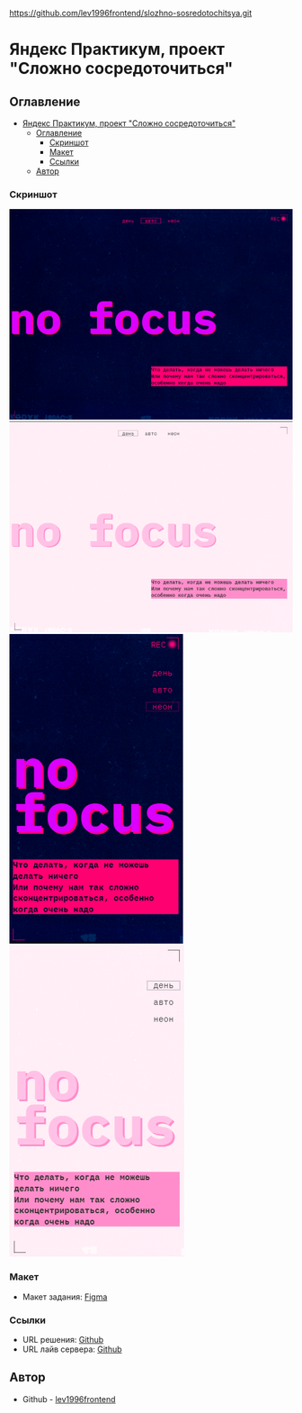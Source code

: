 https://github.com/lev1996frontend/slozhno-sosredotochitsya.git

# Яндекс Практикум, проект "Сложно сосредоточиться"

## Оглавление

- [Яндекс Практикум, проект "Сложно сосредоточиться"](#яндекс-практикум-проект-сложно-сосредоточиться)
	- [Оглавление](#оглавление)
		- [Скриншот](#скриншот)
		- [Макет](#макет)
		- [Ссылки](#ссылки)
	- [Автор](#автор)

### Скриншот

![](./screenshots/screenshotdark.png)
![](./screenshots/screenshotlight.png)
![](./screenshots/screenshotdarkmobile.png)
![](./screenshots/screenshotlightmobile.png)

### Макет

- Макет задания: [Figma](https://www.figma.com/file/lCqDbWjgllgJtb2hmCqfyX/%236-Сложно-сосредоточиться?type=design&node-id=601-384&mode=design&t=lrlM9jRg1wsRgzLQ-0)

### Ссылки

- URL решения: [Github](https://github.com/lev1996frontend/slozhno-sosredotochitsya)
- URL лайв сервера: [Github](https://lev1996frontend.github.io/slozhno-sosredotochitsya/)

## Автор

- Github - [lev1996frontend](https://github.com/lev1996frontend)